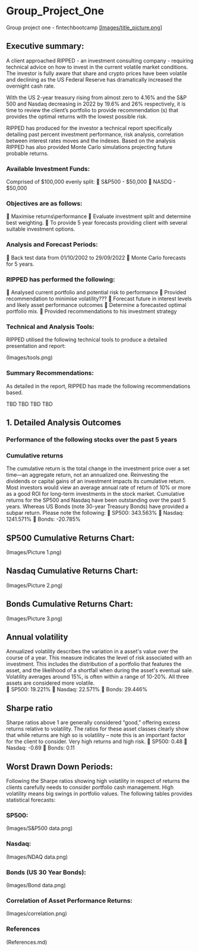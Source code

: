 # Group_Project_One
 Group project one - fintechbootcamp
 [[Images/title_picture.png]](https://github.com/RJSMART-11/Group_Project_One/blob/main/Images/title_picture.png)
 ## Executive summary:
 A client approached RIPPED - an investment consulting company - requiring technical advice on how to invest in the current volatile market conditions. The investor is fully aware that share and crypto prices have been volatile and declining as the US Federal Reserve has dramatically increased the overnight cash rate. 

 With the US 2-year treasury rising from almost zero to 4.16% and the S&P 500 and Nasdaq decreasing in 2022 by 19.6% and 26% respectively, it is time to review the client’s portfolio to provide recommendation (s) that provides the optimal returns with the lowest possible risk. 

 RIPPED has produced for the investor a technical report specifically detailing past percent investment performance, risk analysis, correlation between interest rates moves and the indexes. Based on the analysis RIPPED has also provided Monte Carlo simulations projecting future probable returns. 

 ### Available Investment Funds:
 Comprised of $100,000 evenly split:
 	S&P500 - $50,000
 	NASDQ - $50,000

 ### Objectives are as follows:
 	Maximise returns\performance
 	Evaluate investment split and determine best weighting. 
 	To provide 5 year forecasts providing client with several suitable investment options. 

 ### Analysis and Forecast Periods:

 	Back test data from 01/10/2002 to 29/09/2022
 	Monte Carlo forecasts for 5 years.

 ### RIPPED has performed the following:
 	Analysed current portfolio and potential risk to performance
 	Provided recommendation to minimise volatility???
 	Forecast future in interest levels and likely asset performance outcomes
 	Determine a forecasted optimal portfolio mix. 
 	Provided recommendations to his investment strategy 

 ### Technical and Analysis Tools:
 RIPPED utilised the following technical tools to produce a detailed presentation and report:

 (Images/tools.png)	

 ### Summary Recommendations:
 As detailed in the report, RIPPED has made the following recommendations based.

 TBD
 TBD
 TBD
 TBD

 ## 1.	Detailed Analysis Outcomes 

 ### Performance of the following stocks over the past 5 years
 ### Cumulative returns
 The cumulative return is the total change in the investment price over a set time—an aggregate return, not an annualized one. Reinvesting the dividends or capital gains of an investment impacts its cumulative return.
 Most investors would view an average annual rate of return of 10% or more as a good ROI for long-term investments in the stock market.
 Cumulative returns for the SP500 and Nasdaq have been outstanding over the past 5 years. Whereas US Bonds (note 30-year Treasury Bonds) have provided a subpar return. Please note the following:
 	SP500:	 343.563%
 	Nasdaq:	1241.571%
 	Bonds:	-20.785%

 ## SP500 Cumulative Returns Chart:
 (Images/Picture 1.png)

 ## Nasdaq Cumulative Returns Chart:
 (Images/Picture 2.png)

 ## Bonds Cumulative Returns Chart:
 (Images/Picture 3.png)

 ## Annual volatility
 Annualized volatility describes the variation in a asset's value over the course of a year. This measure indicates the level of risk associated with an investment. This includes the distribution of a portfolio that features the asset, and the likelihood of a shortfall when during the asset's eventual sale.
 Volatility averages around 15%, is often within a range of 10-20%.  All three assets are considered more volatile.  
 	SP500: 	19.221%
 	Nasdaq: 	22.571%
 	Bonds: 	29.446%

 ## Sharpe ratio
 Sharpe ratios above 1 are generally considered “good," offering excess returns relative to volatility. 
 The ratios for these asset classes clearly show that while returns are high so is volatility – note this is an important factor for the client to consider. Very high returns and high risk. 
 	SP500:	0.48
 	Nasdaq:	-0.69
 	Bonds:	0.11	

 ## Worst Drawn Down Periods:
 Following the Sharpe ratios showing high volatility in respect of returns the clients carefully needs to consider portfolio cash management. High volatility means big swings in portfolio values. 
 The following tables provides statistical forecasts:

 ### SP500:
 (Images/S&P500 data.png)

 ### Nasdaq:
 (Images/NDAQ data.png)

 ### Bonds (US 30 Year Bonds):
 (Images/Bond data.png)

 ### Correlation of Asset Performance Returns:
 (Images/correlation.png)


 ### References
 (References.md)
